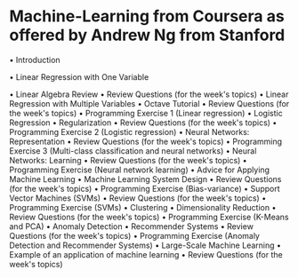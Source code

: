 # Machine-Learning from Coursera as offered by Andrew Ng from Stanford 

•	Introduction

•	Linear Regression with One Variable

•	 Linear Algebra Review
•	Review Questions (for the week's topics)
•	Linear Regression with Multiple Variables
•	Octave Tutorial
•	Review Questions (for the week's topics)
•	Programming Exercise 1 
(Linear regression)
•	Logistic Regression
•	Regularization
•	Review Questions (for the week's topics)
•	Programming Exercise 2 
(Logistic regression)
•	Neural Networks: Representation
•	Review Questions (for the week's topics)
•	Programming Exercise 3 
(Multi-class classification and neural networks)
•	Neural Networks: Learning
•	Review Questions (for the week's topics)
•	Programming Exercise 
(Neural network learning)
•	Advice for Applying Machine Learning
•	Machine Learning System Design
•	Review Questions (for the week's topics)
•	Programming Exercise (Bias-variance)
•	Support Vector Machines (SVMs)
•	Review Questions (for the week's topics)
•	Programming Exercise (SVMs)
•	Clustering
•	Dimensionality Reduction
•	Review Questions (for the week's topics)
•	Programming Exercise (K-Means and PCA)
•	Anomaly Detection
•	Recommender Systems
•	Review Questions (for the week's topics)
•	Programming Exercise 
(Anomaly Detection and Recommender Systems)
•	Large-Scale Machine Learning
•	Example of an application of machine learning
•	Review Questions (for the week's topics)


